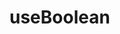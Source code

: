 # useBoolean

<preview path="./useBoolean.vue" title="基本使用" description="测试使用 Element Plus 组件"></preview>
